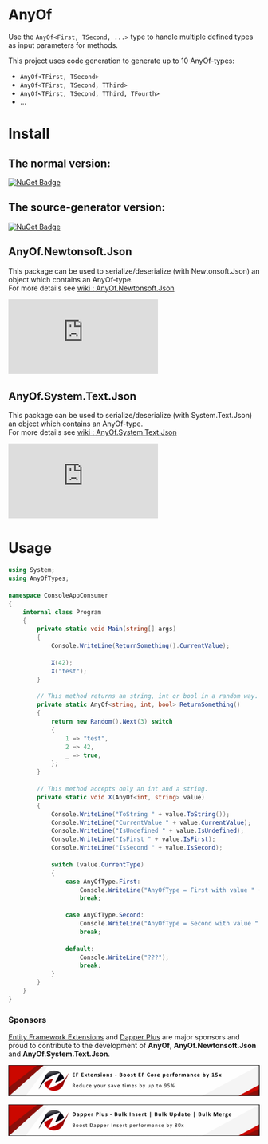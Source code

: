 # AnyOf
Use the `AnyOf<First, TSecond, ...>` type to handle multiple defined types as input parameters for methods.

This project uses code generation to generate up to 10 AnyOf-types:

- `AnyOf<TFirst, TSecond>`
- `AnyOf<TFirst, TSecond, TThird>`
- `AnyOf<TFirst, TSecond, TThird, TFourth>`
- ...

# Install
## The normal version:
[![NuGet Badge](https://img.shields.io/nuget/v/AnyOf)](https://www.nuget.org/packages/AnyOf)

## The source-generator version:
[![NuGet Badge](https://img.shields.io/nuget/v/AnyOf.SourceGenerator)](https://www.nuget.org/packages/AnyOf.SourceGenerator)

## AnyOf.Newtonsoft.Json
This package can be used to serialize/deserialize (with Newtonsoft.Json) an object which contains an AnyOf-type.<br>
For more details see [wiki : AnyOf.Newtonsoft.Json](https://github.com/StefH/AnyOf/wiki/AnyOf.Newtonsoft.Json)

[![NuGet Badge](https://img.shields.io/nuget/v/AnyOf.Newtonsoft.Json)](https://www.nuget.org/packages/AnyOf.Newtonsoft.Json)

## AnyOf.System.Text.Json
This package can be used to serialize/deserialize (with System.Text.Json) an object which contains an AnyOf-type.<br>
For more details see [wiki : AnyOf.System.Text.Json](https://github.com/StefH/AnyOf/wiki/AnyOf.System.Text.Json)

[![NuGet Badge](https://img.shields.io/nuget/v/AnyOf.System.Text.Json)](https://www.nuget.org/packages/AnyOf.System.Text.Json)

# Usage
``` c#
using System;
using AnyOfTypes;

namespace ConsoleAppConsumer
{
    internal class Program
    {
        private static void Main(string[] args)
        {
            Console.WriteLine(ReturnSomething().CurrentValue);

            X(42);
            X("test");
        }

        // This method returns an string, int or bool in a random way.
        private static AnyOf<string, int, bool> ReturnSomething()
        {
            return new Random().Next(3) switch
            {
                1 => "test",
                2 => 42,
                _ => true,
            };
        }

        // This method accepts only an int and a string.
        private static void X(AnyOf<int, string> value)
        {
            Console.WriteLine("ToString " + value.ToString());
            Console.WriteLine("CurrentValue " + value.CurrentValue);
            Console.WriteLine("IsUndefined " + value.IsUndefined);
            Console.WriteLine("IsFirst " + value.IsFirst);
            Console.WriteLine("IsSecond " + value.IsSecond);

            switch (value.CurrentType)
            {
                case AnyOfType.First:
                    Console.WriteLine("AnyOfType = First with value " + value.First);
                    break;

                case AnyOfType.Second:
                    Console.WriteLine("AnyOfType = Second with value " + value.Second);
                    break;

                default:
                    Console.WriteLine("???");
                    break;
            }
        }
    }
}
```

### Sponsors

[Entity Framework Extensions](https://entityframework-extensions.net/?utm_source=StefH&utm_medium=AnyOf) and [Dapper Plus](https://dapper-plus.net/?utm_source=StefH) are major sponsors and proud to contribute to the development of **AnyOf**, **AnyOf.Newtonsoft.Json** and **AnyOf.System.Text.Json**.

[![Entity Framework Extensions](https://raw.githubusercontent.com/StefH/resources/main/sponsor/entity-framework-extensions-sponsor.png)](https://entityframework-extensions.net/bulk-insert?utm_source=StefH)

[![Dapper Plus](https://raw.githubusercontent.com/StefH/resources/main/sponsor/dapper-plus-sponsor.png)](https://dapper-plus.net/bulk-insert?utm_source=StefH)